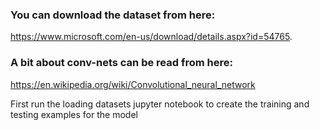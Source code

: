 ### You can download the dataset from here: 
https://www.microsoft.com/en-us/download/details.aspx?id=54765.
### A bit about conv-nets can be read from here: 
https://en.wikipedia.org/wiki/Convolutional_neural_network

First run the loading datasets jupyter notebook to create the training and testing examples for the model
